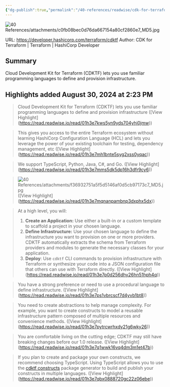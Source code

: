 ```yaml
---
{"dg-publish":true,"permalink":"/40-references/readwise/cdk-for-terraform/","tags":["rw/articles"]}
---
```


![40 References/attachments/c0fb08bec0d76da667154a80cf2860e7_MD5.jpg](/img/user/40%20References/attachments/c0fb08bec0d76da667154a80cf2860e7_MD5.jpg)
  
URL: https://developer.hashicorp.com/terraform/cdktf
Author: CDK for Terraform | Terraform | HashiCorp Developer

## Summary

Cloud Development Kit for Terraform (CDKTF) lets you use familiar programming languages to define and provision infrastructure.

## Highlights added August 30, 2024 at 2:23 PM
>Cloud Development Kit for Terraform (CDKTF) lets you use familiar programming languages to define and provision infrastructure ([View Highlight] (https://read.readwise.io/read/01h3e7kws5yn9yds704yhj0jmw))


>This gives you access to the entire Terraform ecosystem without learning HashiCorp Configuration Language (HCL) and lets you leverage the power of your existing toolchain for testing, dependency management, etc ([View Highlight] (https://read.readwise.io/read/01h3e7mh1bnte5syg2xss0yqac))


>We support TypeScript, Python, Java, C#, and Go. ([View Highlight] (https://read.readwise.io/read/01h3e7mms5dk5dp16h3dfr9cy6))


>![40 References/attachments/f36932751a5f5d5146af0d5cb97173c7_MD5.jpg](/img/user/40%20References/attachments/f36932751a5f5d5146af0d5cb97173c7_MD5.jpg)([View Highlight] (https://read.readwise.io/read/01h3e7mqnanpambnp3dxphx5dx))


>At a high level, you will:
>1. **Create an Application:** Use either a built-in or a custom template to scaffold a project in your chosen language.
>2. **Define Infrastructure:** Use your chosen language to define the infrastructure you want to provision on one or more providers. CDKTF automatically extracts the schema from Terraform providers and modules to generate the necessary classes for your application.
>3. **Deploy**: Use `cdktf` CLI commands to provision infrastructure with Terraform or synthesize your code into a JSON configuration file that others can use with Terraform directly. ([View Highlight] (https://read.readwise.io/read/01h3e7p0d256dhy26hn51hph4q))


>You have a strong preference or need to use a procedural language to define infrastructure. ([View Highlight] (https://read.readwise.io/read/01h3e7ps1vbrcscf7d4yvb1bt8))


>You need to create abstractions to help manage complexity. For example, you want to create constructs to model a reusable infrastructure pattern composed of multiple resources and convenience methods. ([View Highlight] (https://read.readwise.io/read/01h3e7pytrcwrhxdy21g6wky26))


>You are comfortable living on the cutting edge; CDKTF may still have breaking changes before our 1.0 release. ([View Highlight] (https://read.readwise.io/read/01h3e7q1wwk16vq4dm3m1et47b))


>If you plan to create and package your own constructs, we recommend choosing TypeScript. Using TypeScript allows you to use the [cdktf constructs](https://github.com/projen/projen#getting-started) package generator to build and publish your constructs in multiple languages. ([View Highlight] (https://read.readwise.io/read/01h3e7qbx0888720gc22z06ebe))


